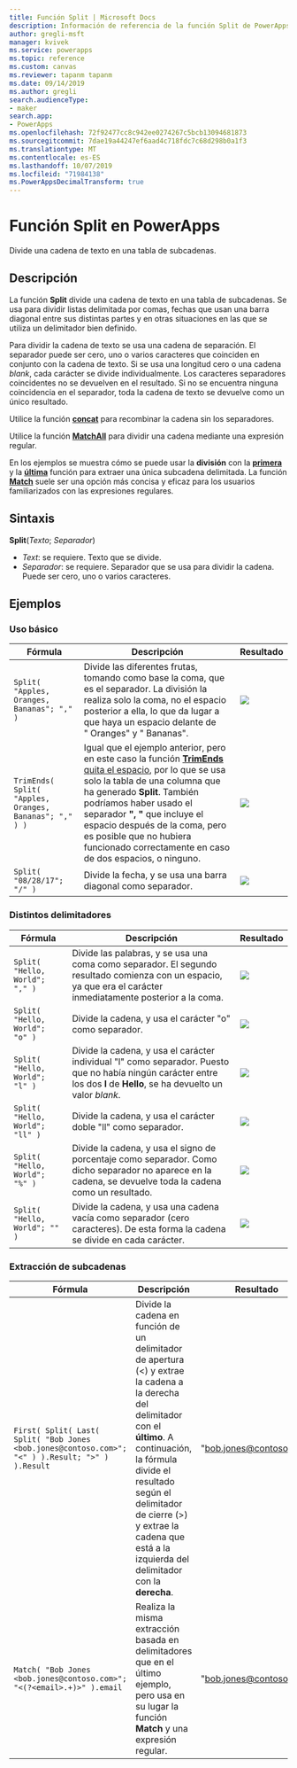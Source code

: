 ```yaml
---
title: Función Split | Microsoft Docs
description: Información de referencia de la función Split de PowerApps, con sintaxis y ejemplos
author: gregli-msft
manager: kvivek
ms.service: powerapps
ms.topic: reference
ms.custom: canvas
ms.reviewer: tapanm tapanm
ms.date: 09/14/2019
ms.author: gregli
search.audienceType:
- maker
search.app:
- PowerApps
ms.openlocfilehash: 72f92477cc8c942ee0274267c5bcb13094681873
ms.sourcegitcommit: 7dae19a44247ef6aad4c718fdc7c68d298b0a1f3
ms.translationtype: MT
ms.contentlocale: es-ES
ms.lasthandoff: 10/07/2019
ms.locfileid: "71984138"
ms.PowerAppsDecimalTransform: true
---
```

# <a name="split-function-in-powerapps"></a>Función Split en PowerApps
Divide una cadena de texto en una tabla de subcadenas.

## <a name="description"></a>Descripción
La función **Split** divide una cadena de texto en una tabla de subcadenas.  Se usa para dividir listas delimitada por comas, fechas que usan una barra diagonal entre sus distintas partes y en otras situaciones en las que se utiliza un delimitador bien definido.  

Para dividir la cadena de texto se usa una cadena de separación.  El separador puede ser cero, uno o varios caracteres que coinciden en conjunto con la cadena de texto.  Si se usa una longitud cero o una cadena *blank*, cada carácter se divide individualmente.  Los caracteres separadores coincidentes no se devuelven en el resultado.  Si no se encuentra ninguna coincidencia en el separador, toda la cadena de texto se devuelve como un único resultado.

Utilice la función **[concat](function-concatenate.md)** para recombinar la cadena sin los separadores. 
 
Utilice la función **[MatchAll](function-ismatch.md)** para dividir una cadena mediante una expresión regular.

En los ejemplos se muestra cómo se puede usar la **división** con la **[primera](function-first-last.md)** y la **[última](function-first-last.md)** función para extraer una única subcadena delimitada.  La función **[Match](function-ismatch.md)** suele ser una opción más concisa y eficaz para los usuarios familiarizados con las expresiones regulares.

## <a name="syntax"></a>Sintaxis
**Split**(*Texto*; *Separador*)

* *Text*: se requiere.  Texto que se divide.
* *Separador*: se requiere.  Separador que se usa para dividir la cadena.  Puede ser cero, uno o varios caracteres.

## <a name="examples"></a>Ejemplos

### <a name="basic-usage"></a>Uso básico

| Fórmula | Descripción | Resultado |
| --- | --- | --- |
| `Split( "Apples, Oranges, Bananas"; "," )` |Divide las diferentes frutas, tomando como base la coma, que es el separador.  La división la realiza solo la coma, no el espacio posterior a ella, lo que da lugar a que haya un espacio delante de "&nbsp;Oranges" y "&nbsp;Bananas". |<style> img { max-width: none; } </style> ![](media/function-split/fruit1.png) |
| `TrimEnds( Split( "Apples, Oranges, Bananas"; "," ) )` |Igual que el ejemplo anterior, pero en este caso la función [**TrimEnds** quita el espacio](function-trim.md), por lo que se usa solo la tabla de una columna que ha generado **Split**. También podríamos haber usado el separador **",&nbsp;"** que incluye el espacio después de la coma, pero es posible que no hubiera funcionado correctamente en caso de dos espacios, o ninguno. |<style> img { max-width: none; } </style> ![](media/function-split/fruit2.png) |
| `Split( "08/28/17"; "/" )` |Divide la fecha, y se usa una barra diagonal como separador. |<style> img { max-width: none; } </style> ![](media/function-split/date.png) |

### <a name="different-delimiters"></a>Distintos delimitadores

| Fórmula | Descripción | Resultado |
| --- | --- | --- |
| `Split( "Hello, World"; "," )` |Divide las palabras, y se usa una coma como separador.  El segundo resultado comienza con un espacio, ya que era el carácter inmediatamente posterior a la coma. |<style> img { max-width: none; } </style> ![](media/function-split/comma.png) |
| `Split( "Hello, World"; "o" )` |Divide la cadena, y usa el carácter "o" como separador. |<style> img { max-width: none; } </style> ![](media/function-split/o.png) |
| `Split( "Hello, World"; "l" )` |Divide la cadena, y usa el carácter individual "l" como separador. Puesto que no había ningún carácter entre los dos **l** de **Hello**, se ha devuelto un valor *blank*. |<style> img { max-width: none; } </style> ![](media/function-split/l.png) |
| `Split( "Hello, World"; "ll" )` |Divide la cadena, y usa el carácter doble "ll" como separador. |<style> img { max-width: none; } </style> ![](media/function-split/ll.png) |
| `Split( "Hello, World"; "%" )` |Divide la cadena, y usa el signo de porcentaje como separador. Como dicho separador no aparece en la cadena, se devuelve toda la cadena como un resultado. |<style> img { max-width: none; } </style> ![](media/function-split/percent.png) |
| `Split( "Hello, World"; "" )` |Divide la cadena, y usa una cadena vacía como separador (cero caracteres). De esta forma la cadena se divide en cada carácter. |<style> img { max-width: none; } </style> ![](media/function-split/none.png) |

### <a name="substring-extraction"></a>Extracción de subcadenas

| Fórmula | Descripción | Resultado |
| --- | --- | --- |
| `First( Split( Last( Split( "Bob Jones <bob.jones@contoso.com>"; "<" ) ).Result; ">" ) ).Result` | Divide la cadena en función de un delimitador de apertura (<) y extrae la cadena a la derecha del delimitador con el **último**.  A continuación, la fórmula divide el resultado según el delimitador de cierre (>) y extrae la cadena que está a la izquierda del delimitador con la **derecha**. | "bob.jones@contoso.com" |
| `Match( "Bob Jones <bob.jones@contoso.com>"; "<(?<email>.+)>" ).email` | Realiza la misma extracción basada en delimitadores que en el último ejemplo, pero usa en su lugar la función **Match** y una expresión regular. | "bob.jones@contoso.com" |


